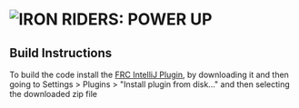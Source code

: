 # ![IRON RIDERS: POWER UP](https://user-images.githubusercontent.com/8658063/35180539-49a4e68c-fd67-11e7-8e5a-4106f7194949.png)

## Build Instructions
To build the code install the [FRC IntelliJ Plugin](https://plugins.jetbrains.com/plugin/9405-frc), by downloading it and then going to Settings > Plugins > "Install plugin from disk..." and then selecting the downloaded zip file
